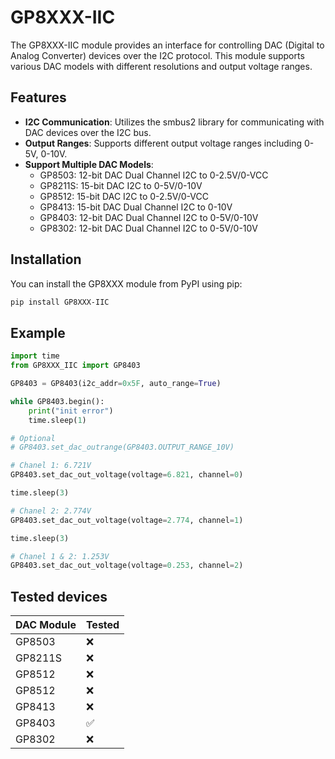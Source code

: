 # GP8XXX-IIC

The GP8XXX-IIC module provides an interface for controlling DAC (Digital to Analog Converter) devices over the I2C protocol. This module supports various DAC models with different resolutions and output voltage ranges.

## Features

- **I2C Communication**: Utilizes the smbus2 library for communicating with DAC devices over the I2C bus.
- **Output Ranges**: Supports different output voltage ranges including 0-5V, 0-10V.
- **Support Multiple DAC Models**:
  - GP8503: 12-bit DAC Dual Channel I2C to 0-2.5V/0-VCC
  - GP8211S: 15-bit DAC I2C to 0-5V/0-10V
  - GP8512: 15-bit DAC I2C to 0-2.5V/0-VCC
  - GP8413: 15-bit DAC Dual Channel I2C to 0-10V
  - GP8403: 12-bit DAC Dual Channel I2C to 0-5V/0-10V
  - GP8302: 12-bit DAC Dual Channel I2C to 0-5V/0-10V

## Installation
You can install the GP8XXX module from PyPI using pip:

```bash
pip install GP8XXX-IIC
```

## Example
```python
import time
from GP8XXX_IIC import GP8403

GP8403 = GP8403(i2c_addr=0x5F, auto_range=True)

while GP8403.begin():
    print("init error")
    time.sleep(1)

# Optional
# GP8403.set_dac_outrange(GP8403.OUTPUT_RANGE_10V)

# Chanel 1: 6.721V
GP8403.set_dac_out_voltage(voltage=6.821, channel=0)

time.sleep(3)

# Chanel 2: 2.774V
GP8403.set_dac_out_voltage(voltage=2.774, channel=1)

time.sleep(3)

# Chanel 1 & 2: 1.253V
GP8403.set_dac_out_voltage(voltage=0.253, channel=2)
```

## Tested devices

| DAC Module | Tested |
|------------|--------|
|GP8503      | ❌     |
|GP8211S     | ❌     |
|GP8512      | ❌     |
|GP8512      | ❌     |
|GP8413      | ❌     |
|GP8403      | ✅     |
|GP8302      | ❌     |